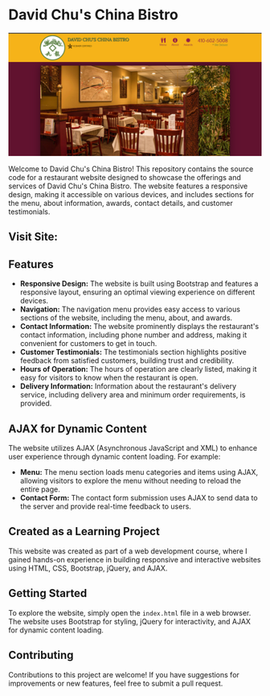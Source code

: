 # David Chu's China Bistro
![Restaurant Image](overview3.png)

Welcome to David Chu's China Bistro! This repository contains the source code for a restaurant website designed to showcase the offerings and services of David Chu's China Bistro. The website features a responsive design, making it accessible on various devices, and includes sections for the menu, about information, awards, contact details, and customer testimonials.

## Visit Site:

## Features

- **Responsive Design:** The website is built using Bootstrap and features a responsive layout, ensuring an optimal viewing experience on different devices.
- **Navigation:** The navigation menu provides easy access to various sections of the website, including the menu, about, and awards.
- **Contact Information:** The website prominently displays the restaurant's contact information, including phone number and address, making it convenient for customers to get in touch.
- **Customer Testimonials:** The testimonials section highlights positive feedback from satisfied customers, building trust and credibility.
- **Hours of Operation:** The hours of operation are clearly listed, making it easy for visitors to know when the restaurant is open.
- **Delivery Information:** Information about the restaurant's delivery service, including delivery area and minimum order requirements, is provided.

## AJAX for Dynamic Content

The website utilizes AJAX (Asynchronous JavaScript and XML) to enhance user experience through dynamic content loading. For example:
- **Menu:** The menu section loads menu categories and items using AJAX, allowing visitors to explore the menu without needing to reload the entire page.
- **Contact Form:** The contact form submission uses AJAX to send data to the server and provide real-time feedback to users.

## Created as a Learning Project

This website was created as part of a web development course, where I gained hands-on experience in building responsive and interactive websites using HTML, CSS, Bootstrap, jQuery, and AJAX.

## Getting Started

To explore the website, simply open the `index.html` file in a web browser. The website uses Bootstrap for styling, jQuery for interactivity, and AJAX for dynamic content loading.

## Contributing

Contributions to this project are welcome! If you have suggestions for improvements or new features, feel free to submit a pull request.


